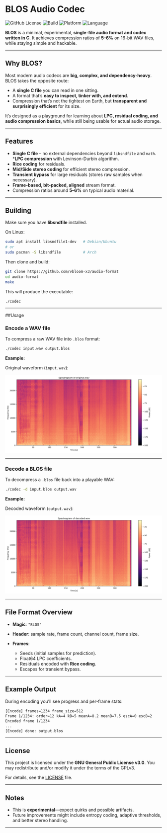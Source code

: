# BLOS Audio Codec

![GitHub License](https://img.shields.io/github/license/vbloom-x3/audio-format)  ![Build](https://img.shields.io/badge/build-passing-brightgreen)  ![Platform](https://img.shields.io/badge/platform-linux%20%7C%20unix-blue)  ![Language](https://img.shields.io/badge/language-C-lightgrey)

**BLOS** is a minimal, experimental, **single-file audio format and codec written in C**.
It achieves compression ratios of **5–6%** on 16-bit WAV files, while staying simple and hackable.

---

## Why BLOS?

Most modern audio codecs are **big, complex, and dependency-heavy**. BLOS takes the opposite route:

* A **single C file** you can read in one sitting.
* A format that’s **easy to inspect, tinker with, and extend**.
* Compression that’s not the tightest on Earth, but **transparent and surprisingly efficient** for its size.

It’s designed as a playground for learning about **LPC, residual coding, and audio compression basics**, while still being usable for actual audio storage.

---

## Features

* **Single C file** – no external dependencies beyond `libsndfile` and `math`.
***LPC compression** with Levinson-Durbin algorithm.
* **Rice coding** for residuals.
* **Mid/Side stereo coding** for efficient stereo compression.
* **Transient bypass** for large residuals (stores raw samples when necessary).
* **Frame-based, bit-packed, aligned** stream format.
* Compression ratios around **5–6%** on typical audio material.

---

## Building

Make sure you have **libsndfile** installed.

On Linux:

```bash
sudo apt install libsndfile1-dev   # Debian/Ubuntu
# or
sudo pacman -S libsndfile          # Arch
```

Then clone and build:

```bash
git clone https://github.com/vbloom-x3/audio-format
cd audio-format
make
```

This will produce the executable:

```
./codec
```

---

##Usage

### Encode a WAV file

To compress a raw WAV file into `.blos` format:

```bash
./codec input.wav output.blos
```

**Example:**

Original waveform (`input.wav`):

![Original WAV](assets/encoded.jpeg)

---

### Decode a BLOS file

To decompress a `.blos` file back into a playable WAV:

```bash
./codec -d input.blos output.wav
```

**Example:**

Decoded waveform (`output.wav`):

![Decoded WAV](assets/decoded.jpeg)

---

## File Format Overview

* **Magic**: `"BLOS"`
* **Header**: sample rate, frame count, channel count, frame size.
* **Frames**:

  * Seeds (initial samples for prediction).
  * Float64 LPC coefficients.
  * Residuals encoded with **Rice coding**.
  * Escapes for transient bypass.

---

## Example Output

During encoding you’ll see progress and per-frame stats:

```
[Encode] frames=1234 frame_size=512
Frame 1/1234: order=12 kA=4 kB=5 meanA=8.2 meanB=7.5 escA=0 escB=2
Encoded frame 1/1234
...
[Encode] done: output.blos
```

---

## License

This project is licensed under the **GNU General Public License v3.0**.
You may redistribute and/or modify it under the terms of the GPLv3.

For details, see the [LICENSE](LICENSE) file.

---

## Notes

* This is **experimental**—expect quirks and possible artifacts.
* Future improvements might include entropy coding, adaptive thresholds, and better stereo handling.

---
